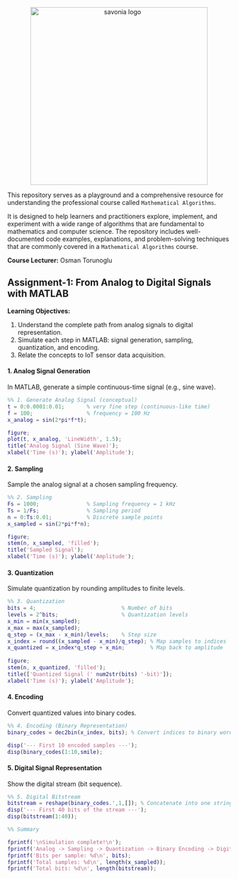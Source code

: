 
<p align="center">
<img src="https://github.com/user-attachments/assets/8a702f55-bca9-40c0-82e5-52398319f6dc" alt="savonia logo" width="400"/>
</p>



This repository serves as a playground and a comprehensive resource for understanding the professional course called `Mathematical Algorithms`.

It is designed to help learners and practitioners explore, implement, and experiment with a wide range of algorithms that are fundamental to mathematics and computer science. The repository includes well-documented code examples, explanations, and problem-solving techniques that are commonly covered in a `Mathematical Algorithms` course.


**Course Lecturer:** Osman Torunoglu




## Assignment-1: From Analog to Digital Signals with MATLAB

**Learning Objectives:**

1. Understand the complete path from analog signals to digital representation.
2. Simulate each step in MATLAB: signal generation, sampling, quantization, and encoding.    
3. Relate the concepts to IoT sensor data acquisition.

#### 1. Analog Signal Generation

In MATLAB, generate a simple continuous-time signal (e.g., sine wave).

```Matlab
%% 1. Generate Analog Signal (conceptual)
t = 0:0.0001:0.01;       % very fine step (continuous-like time)
f = 100;                 % frequency = 100 Hz
x_analog = sin(2*pi*f*t);

figure;
plot(t, x_analog, 'LineWidth', 1.5);
title('Analog Signal (Sine Wave)');
xlabel('Time (s)'); ylabel('Amplitude');
```

 
#### 2. Sampling

Sample the analog signal at a chosen sampling frequency.


```Matlab
%% 2. Sampling
Fs = 1000;               % Sampling frequency = 1 kHz
Ts = 1/Fs;               % Sampling period
n = 0:Ts:0.01;           % Discrete sample points
x_sampled = sin(2*pi*f*n);

figure;
stem(n, x_sampled, 'filled');
title('Sampled Signal');
xlabel('Time (s)'); ylabel('Amplitude');
```

 

#### 3. Quantization

Simulate quantization by rounding amplitudes to finite levels.

```Matlab
%% 3. Quantization
bits = 4;                           % Number of bits
levels = 2^bits;                    % Quantization levels
x_min = min(x_sampled);
x_max = max(x_sampled);
q_step = (x_max - x_min)/levels;    % Step size
x_index = round((x_sampled - x_min)/q_step); % Map samples to indices
x_quantized = x_index*q_step + x_min;        % Map back to amplitude
 
figure;
stem(n, x_quantized, 'filled');
title(['Quantized Signal (' num2str(bits) '-bit)']);
xlabel('Time (s)'); ylabel('Amplitude');
```

#### 4. Encoding

Convert quantized values into binary codes.

```Matlab
%% 4. Encoding (Binary Representation)
binary_codes = dec2bin(x_index, bits); % Convert indices to binary words

disp('--- First 10 encoded samples ---');
disp(binary_codes(1:10,smile);
```


#### 5. Digital Signal Representation

Show the digital stream (bit sequence).

```Matlab
%% 5. Digital Bitstream
bitstream = reshape(binary_codes.',1,[]); % Concatenate into one string
disp('--- First 40 bits of the stream ---');
disp(bitstream(1:40));

%% Summary

fprintf('\nSimulation complete!\n');
fprintf('Analog -> Sampling -> Quantization -> Binary Encoding -> Digital Stream\n');
fprintf('Bits per sample: %d\n', bits);
fprintf('Total samples: %d\n', length(x_sampled));
fprintf('Total bits: %d\n', length(bitstream));
```